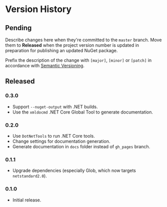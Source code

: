 # Version History

## Pending

Describe changes here when they're committed to the `master` branch. Move them to **Released** when the project version number is updated in preparation for publishing an updated NuGet package.

Prefix the description of the change with `[major]`, `[minor]` or `[patch]` in accordance with [Semantic Versioning](https://semver.org/).

## Released

### 0.3.0

* Support `--nuget-output` with .NET builds.
* Use the `xmldocmd` .NET Core Global Tool to generate documentation.

### 0.2.0

* Use `DotNetTools` to run .NET Core tools.
* Change settings for documentation generation.
* Generate documentation in `docs` folder instead of `gh_pages` branch.

### 0.1.1

* Upgrade dependencies (especially Glob, which now targets `netstandard2.0`).

### 0.1.0

* Initial release.
